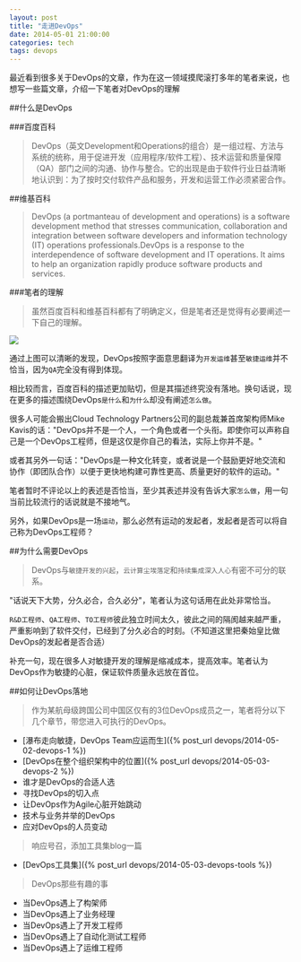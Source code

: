 ```yaml
---
layout: post
title: "走进DevOps"
date: 2014-05-01 21:00:00
categories: tech
tags: devops
---
```


最近看到很多关于DevOps的文章，作为在这一领域摸爬滚打多年的笔者来说，也想写一些篇文章，介绍一下笔者对DevOps的理解

##什么是DevOps

###百度百科

>DevOps（英文Development和Operations的组合）是一组过程、方法与系统的统称，用于促进开发（应用程序/软件工程）、技术运营和质量保障（QA）部门之间的沟通、协作与整合。它的出现是由于软件行业日益清晰地认识到：为了按时交付软件产品和服务，开发和运营工作必须紧密合作。


##维基百科

>DevOps (a portmanteau of development and operations) is a software development method that stresses communication, collaboration and integration between software developers and information technology (IT) operations professionals.DevOps is a response to the interdependence of software development and IT operations. It aims to help an organization rapidly produce software products and services.

###笔者的理解

>虽然百度百科和维基百科都有了明确定义，但是笔者还是觉得有必要阐述一下自己的理解。

<img class="center-block img-responsive img-thumbnail" src="{{ site.url }}/resources/Devops.svg">

通过上图可以清晰的发现，DevOps按照字面意思翻译为`开发运维`甚至`敏捷运维`并不恰当，因为`QA`完全没有得到体现。

相比较而言，百度百科的描述更加贴切，但是其描述终究没有落地。换句话说，现在更多的描述围绕DevOps`是什么`和`为什么`却没有阐述`怎么做`。

很多人可能会搬出Cloud Technology Partners公司的副总裁兼首席架构师Mike Kavis的话："DevOps并不是一个人，一个角色或者一个头衔。即使你可以声称自己是一个DevOps工程师，但是这仅是你自己的看法，实际上你并不是。"

或者其另外一句话："DevOps是一种文化转变，或者说是一个鼓励更好地交流和协作（即团队合作）以便于更快地构建可靠性更高、质量更好的软件的运动。"

笔者暂时不评论以上的表述是否恰当，至少其表述并没有告诉大家`怎么做`，用一句当前比较流行的话说就是不接地气。

另外，如果DevOps是一场`运动`，那么必然有运动的发起者，发起者是否可以将自己称为DevOps工程师？

##为什么需要DevOps

>DevOps与`敏捷开发的兴起`，`云计算尘埃落定`和`持续集成深入人心`有密不可分的联系。

"话说天下大势，分久必合，合久必分"，笔者认为这句话用在此处非常恰当。

`R&D工程师`、`QA工程师`、`TO工程师`彼此独立时间太久，彼此之间的隔阂越来越严重，严重影响到了软件交付，已经到了分久必合的时刻。（不知道这里把秦始皇比做DevOps的发起者是否合适）

补充一句，现在很多人对敏捷开发的理解是缩减成本，提高效率。笔者认为DevOps作为敏捷的心脏，保证软件质量永远放在首位。

##如何让DevOps落地

>作为某航母级跨国公司中国区仅有的3位DevOps成员之一，笔者将分以下几个章节，带您进入可执行的DevOps。

* [瀑布走向敏捷，DevOps Team应运而生]({% post_url devops/2014-05-02-devops-1 %})
* [DevOps在整个组织架构中的位置]({% post_url devops/2014-05-03-devops-2 %})
* 谁才是DevOps的合适人选
* 寻找DevOps的切入点
* 让DevOps作为Agile心脏开始跳动
* 技术与业务并举的DevOps
* 应对DevOps的人员变动

>响应号召，添加工具集blog一篇
* [DevOps工具集]({% post_url devops/2014-05-03-devops-tools %})

>DevOps那些有趣的事

* 当DevOps遇上了构架师
* 当DevOps遇上了业务经理
* 当DevOps遇上了开发工程师
* 当DevOps遇上了自动化测试工程师
* 当DevOps遇上了运维工程师

